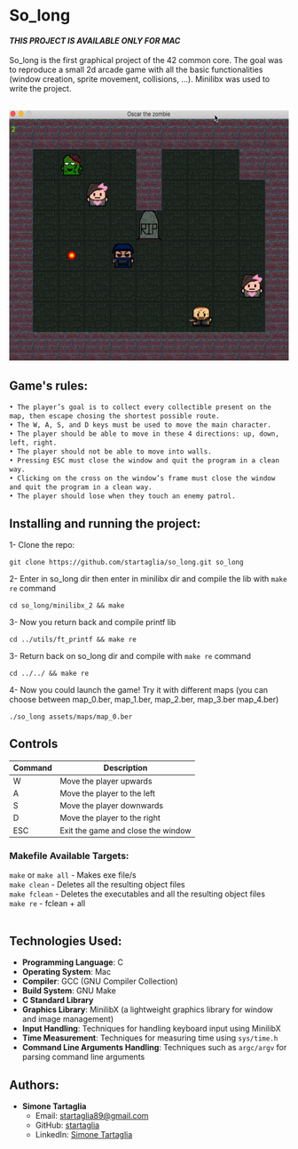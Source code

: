 # So_long
#### ***THIS PROJECT IS AVAILABLE ONLY FOR MAC***
So_long is the first graphical project of the 42 common core. The goal was to reproduce a small 2d arcade game with all the basic functionalities (window creation, sprite movement, collisions, ...).
Minilibx was used to write the project. </br> </br>


<p align="center">
  <a href="https://42roma.it/">
    <img src="https://github.com/startaglia/startaglia/blob/main/.media/so_long_demo_cut.gif" width="600" height="450">
  </a>
</p>


## Game's rules:
  
    • The player’s goal is to collect every collectible present on the map, then escape chosing the shortest possible route.
    • The W, A, S, and D keys must be used to move the main character.
    • The player should be able to move in these 4 directions: up, down, left, right.
    • The player should not be able to move into walls.
    • Pressing ESC must close the window and quit the program in a clean way.
    • Clicking on the cross on the window’s frame must close the window and quit the program in a clean way.
    • The player should lose when they touch an enemy patrol.

## Installing and running the project:

1- Clone the repo:

	git clone https://github.com/startaglia/so_long.git so_long

2- Enter in so_long dir then enter in minilibx dir and compile the lib with `make re` command

	cd so_long/minilibx_2 && make

3- Now you return back and compile printf lib

	cd ../utils/ft_printf && make re

3- Return back on so_long dir and compile with `make re` command

    cd ../../ && make re
    
4- Now you could launch the game! Try it with different maps (you can choose between map_0.ber, map_1.ber, map_2.ber, map_3.ber map_4.ber) 

    ./so_long assets/maps/map_0.ber

## Controls

| Command | Description                          |
|---------|--------------------------------------|
| W       | Move the player upwards              |
| A       | Move the player to the left          |
| S       | Move the player downwards            |
| D       | Move the player to the right         |
| ESC     | Exit the game and close the window   |


 
### Makefile Available Targets:

`make` or `make all` - Makes exe file/s</br>
`make clean` - Deletes all the resulting object files  
`make fclean` - Deletes the executables and all the resulting object files  
`make re` - fclean + all
</br></br>

## Technologies Used:

- **Programming Language**: C
- **Operating System**: Mac
- **Compiler**: GCC (GNU Compiler Collection)
- **Build System**: GNU Make
- **C Standard Library**
- **Graphics Library**: MinilibX (a lightweight graphics library for window and image management)
- **Input Handling**: Techniques for handling keyboard input using MinilibX
- **Time Measurement**: Techniques for measuring time using `sys/time.h`
- **Command Line Arguments Handling**: Techniques such as `argc/argv` for parsing command line arguments

## Authors:

- **Simone Tartaglia**
  - Email: [startaglia89@gmail.com](mailto:startaglia89@gmail.com)
  - GitHub: [startaglia](https://github.com/startaglia)
  - LinkedIn: [Simone Tartaglia](https://www.linkedin.com/in/simone-tartaglia-134723248/)
